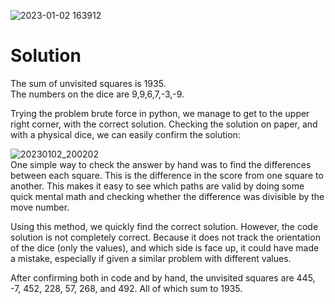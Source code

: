 ![2023-01-02 163912](https://user-images.githubusercontent.com/103123677/210279667-c8d20ad8-402e-492f-b967-c438a215f811.png)
# Solution  
The sum of unvisited squares is 1935.  
The numbers on the dice are 9,9,6,7,-3,-9.

Trying the problem brute force in python, we manage to get to the upper right corner, with the correct solution. Checking the solution on paper, and with a physical dice, we can easily confirm the solution:

![20230102_200202](https://user-images.githubusercontent.com/103123677/210288617-8f51a3c8-4e46-4112-a40c-fdec25de662b.jpg)  
One simple way to check the answer by hand was to find the differences between each square. This is the difference in the score from one square to another. This makes it easy to see which paths are valid by doing some quick mental math and checking whether the difference was divisible by the move number.  

Using this method, we quickly find the correct solution. However, the code solution is not completely correct. Because it does not track the orientation of the dice (only the values), and which side is face up, it could have made a mistake, especially if given a similar problem with different values.  

After confirming both in code and by hand, the unvisited squares are 445, -7, 452, 228, 57, 268, and 492. All of which sum to 1935.

